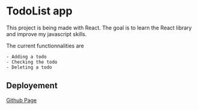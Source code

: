 # TodoList app

This project is being made with React.
The goal is to learn the React library and improve my javascript skills.

The current functionnalities are

    - Adding a todo
    - Checking the todo
    - Deleting a todo

## Deployement

[Github Page](http://jeanchristophem.github.io/intro-react)
